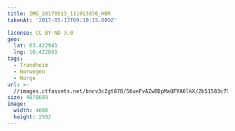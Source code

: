 ```yaml
---
title: IMG_20170513_111013876_HDR
takenAt: '2017-05-13T09:10:15.000Z'

license: CC BY-ND 3.0
geo:
  lat: 63.422941
  lng: 10.422861
tags:
  - Trondheim
  - Norwegen
  - Norge
url: >-
  //images.ctfassets.net/bncv3c2gt878/56ueFvAZwBDpMaQFVA0lkX/2b51583c79bd62a976645f45158f11fe/img_20170513_111013876_hdr_34609914676_o
size: 4878689
image:
  width: 4608
  height: 2592
---
```


